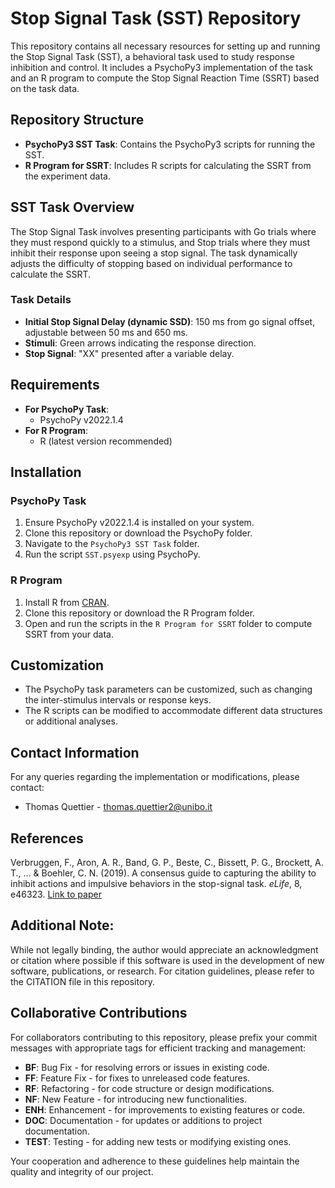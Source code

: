 # Stop Signal Task (SST) Repository

This repository contains all necessary resources for setting up and running the Stop Signal Task (SST), a behavioral task used to study response inhibition and control. It includes a PsychoPy3 implementation of the task and an R program to compute the Stop Signal Reaction Time (SSRT) based on the task data.

## Repository Structure
- **PsychoPy3 SST Task**: Contains the PsychoPy3 scripts for running the SST.
- **R Program for SSRT**: Includes R scripts for calculating the SSRT from the experiment data.

## SST Task Overview
The Stop Signal Task involves presenting participants with Go trials where they must respond quickly to a stimulus, and Stop trials where they must inhibit their response upon seeing a stop signal. The task dynamically adjusts the difficulty of stopping based on individual performance to calculate the SSRT.

### Task Details
- **Initial Stop Signal Delay (dynamic SSD)**: 150 ms from go signal offset, adjustable between 50 ms and 650 ms.
- **Stimuli**: Green arrows indicating the response direction.
- **Stop Signal**: "XX" presented after a variable delay.

## Requirements
- **For PsychoPy Task**:
  - PsychoPy v2022.1.4
- **For R Program**:
  - R (latest version recommended)

## Installation

### PsychoPy Task
1. Ensure PsychoPy v2022.1.4 is installed on your system.
2. Clone this repository or download the PsychoPy folder.
3. Navigate to the `PsychoPy3 SST Task` folder.
4. Run the script `SST.psyexp` using PsychoPy.

### R Program
1. Install R from [CRAN](https://cran.r-project.org/).
2. Clone this repository or download the R Program folder.
3. Open and run the scripts in the `R Program for SSRT` folder to compute SSRT from your data.

## Customization
- The PsychoPy task parameters can be customized, such as changing the inter-stimulus intervals or response keys.
- The R scripts can be modified to accommodate different data structures or additional analyses.

## Contact Information
For any queries regarding the implementation or modifications, please contact:
- Thomas Quettier - [thomas.quettier2@unibo.it](mailto:thomas.quettier2@unibo.it)

## References
Verbruggen, F., Aron, A. R., Band, G. P., Beste, C., Bissett, P. G., Brockett, A. T., ... & Boehler, C. N. (2019). A consensus guide to capturing the ability to inhibit actions and impulsive behaviors in the stop-signal task. *eLife*, 8, e46323. [Link to paper](https://doi.org/10.7554/eLife.46323)

## Additional Note:
While not legally binding, the author would appreciate an acknowledgment or citation
where possible if this software is used in the development of new software, publications,
or research. For citation guidelines, please refer to the CITATION file in this repository.
## Collaborative Contributions

For collaborators contributing to this repository, please prefix your commit messages with appropriate tags for efficient tracking and management:
- **BF**: Bug Fix - for resolving errors or issues in existing code.
- **FF**: Feature Fix - for fixes to unreleased code features.
- **RF**: Refactoring - for code structure or design modifications.
- **NF**: New Feature - for introducing new functionalities.
- **ENH**: Enhancement - for improvements to existing features or code.
- **DOC**: Documentation - for updates or additions to project documentation.
- **TEST**: Testing - for adding new tests or modifying existing ones. 

Your cooperation and adherence to these guidelines help maintain the quality and integrity of our project. 
